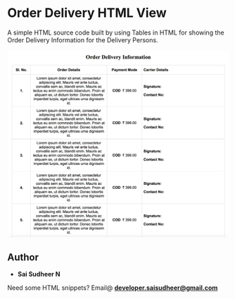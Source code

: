 # Order Delivery HTML View
A simple HTML source code built by using Tables in HTML for showing the Order Delivery Information for the Delivery Persons.

![Sample Screenshot](https://github.com/saisudheern/orderdelivery-html/blob/master/assets/sample-screenshot-html-orderinfo.png)

## Author
* **Sai Sudheer N**

Need some HTML snippets? Email@ **developer.saisudheer@gmail.com**
